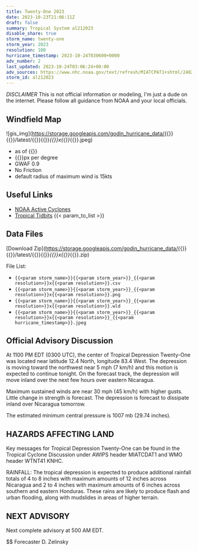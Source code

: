 ```yaml
---
title: Twenty-One 2023
date: 2023-10-23T21:06:11Z
draft: false
summary: Tropical System al212023
disable_share: true
storm_name: twenty-one
storm_year: 2023
resolution: 100
hurricane_timestamp: 2023-10-24T030600+0000
adv_number: 2
last_updated: 2023-10-24T03:06:24+00:00
adv_sources: https://www.nhc.noaa.gov/text/refresh/MIATCPAT1+shtml/240232.shtml;https://www.nhc.noaa.gov/refresh/graphics_at1+shtml/023344.shtml?cone
storm_id: al212023
---
```

*DISCLAIMER* This is not official information or modeling, I'm just a dude on the internet.  Please follow all guidance from NOAA and your local officials.

## Windfield Map
![gis_img](https://storage.googleapis.com/godin_hurricane_data/{{<param storm_name>}}{{<param storm_year>}}/latest/{{<param storm_name>}}{{<param storm_year>}}_{{<param resolution>}}x{{<param resolution>}}_{{<param hurricane_timestamp>}}.jpeg)

- as of {{<param last_updated>}}
- {{<param resolution>}}px per degree
- GWAF 0.9
- No Friction
- default radius of maximum wind is 15kts

## Useful Links
- [NOAA Active Cyclones](https://www.nhc.noaa.gov/)
- [Tropical Tidbits](https://www.tropicaltidbits.com/storminfo/)
{{< param_to_list >}}

## Data Files
[Download Zip](https://storage.googleapis.com/godin_hurricane_data/{{<param storm_name>}}{{<param storm_year>}}/latest/{{<param storm_name>}}{{<param storm_year>}}_{{<param resolution>}}x{{<param resolution>}}_{{<param hurricane_timestamp>}}.zip)

File List:
- `{{<param storm_name>}}{{<param storm_year>}}_{{<param resolution>}}x{{<param resolution>}}.csv`
- `{{<param storm_name>}}{{<param storm_year>}}_{{<param resolution>}}x{{<param resolution>}}.png`
- `{{<param storm_name>}}{{<param storm_year>}}_{{<param resolution>}}x{{<param resolution>}}.wld`
- `{{<param storm_name>}}{{<param storm_year>}}_{{<param resolution>}}x{{<param resolution>}}_{{<param hurricane_timestamp>}}.jpeg`


## Official Advisory Discussion
At 1100 PM EDT (0300 UTC), the center of Tropical Depression
Twenty-One was located near latitude 12.4 North, longitude 83.4
West. The depression is moving toward the northwest near 5 mph (7
km/h) and this motion is expected to continue tonight. On the 
forecast track, the depression will move inland over the next few 
hours over eastern Nicaragua.
 
Maximum sustained winds are near 30 mph (45 km/h) with higher gusts.
Little change in strength is forecast. The depression is forecast 
to dissipate inland over Nicaragua tomorrow.
 
The estimated minimum central pressure is 1007 mb (29.74 inches).
 
 
HAZARDS AFFECTING LAND
----------------------
Key messages for Tropical Depression Twenty-One can be found in the
Tropical Cyclone Discussion under AWIPS header MIATCDAT1 and WMO
header WTNT41 KNHC.
 
RAINFALL:  The tropical depression is expected to produce additional
rainfall totals of 4 to 8 inches with maximum amounts of 12 inches
across Nicaragua and 2 to 4 inches with maximum amounts of 6 inches
across southern and eastern Honduras. These rains are likely to
produce flash and urban flooding, along with mudslides in areas of
higher terrain.
 
 
NEXT ADVISORY
-------------
Next complete advisory at 500 AM EDT.
 
$$
Forecaster D. Zelinsky